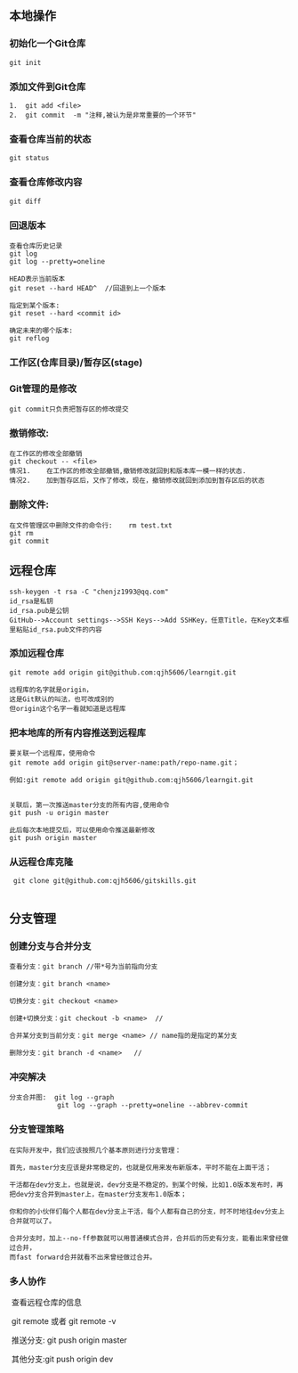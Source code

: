 ## 本地操作
### 初始化一个Git仓库
	git init 

### 添加文件到Git仓库
	1.	git add <file>
	2.	git commit	-m "注释,被认为是非常重要的一个环节"

### 查看仓库当前的状态
	git status

### 查看仓库修改内容
	git diff

### 回退版本	
	查看仓库历史记录
	git log
	git log --pretty=oneline
	
	HEAD表示当前版本
	git reset --hard HEAD^	//回退到上一个版本
	
	指定到某个版本:
	git reset --hard <commit id>
	
	确定未来的哪个版本:
	git reflog

### 工作区(仓库目录)/暂存区(stage)

###	Git管理的是修改
	git commit只负责把暂存区的修改提交

### 撤销修改:
	在工作区的修改全部撤销
	git checkout -- <file>
	情况1.	在工作区的修改全部撤销,撤销修改就回到和版本库一模一样的状态.
	情况2.	加到暂存区后，又作了修改，现在，撤销修改就回到添加到暂存区后的状态

### 删除文件:
	在文件管理区中删除文件的命令行:	rm test.txt
	git rm
	git commit

## 远程仓库
    ssh-keygen -t rsa -C "chenjz1993@qq.com"
    id_rsa是私钥
    id_rsa.pub是公钥
    GitHub-->Account settings-->SSH Keys-->Add SSHKey，任意Title，在Key文本框里粘贴id_rsa.pub文件的内容

### 添加远程仓库
    git remote add origin git@github.com:qjh5606/learngit.git

    远程库的名字就是origin，
    这是Git默认的叫法，也可改成别的
    但origin这个名字一看就知道是远程库

### 把本地库的所有内容推送到远程库

    要关联一个远程库，使用命令
    git remote add origin git@server-name:path/repo-name.git；
    
    例如:git remote add origin git@github.com:qjh5606/learngit.git


    关联后，第一次推送master分支的所有内容,使用命令
    git push -u origin master
    
    此后每次本地提交后，可以使用命令推送最新修改
    git push origin master 

### 从远程仓库克隆

     git clone git@github.com:qjh5606/gitskills.git
	 ​	
     
## 分支管理	 
	 
### 创建分支与合并分支

	查看分支：git branch	//带*号为当前指向分支

	创建分支：git branch <name>

	切换分支：git checkout <name>	

	创建+切换分支：git checkout -b <name>	// 

	合并某分支到当前分支：git merge <name>	// name指的是指定的某分支

	删除分支：git branch -d <name>	// 

### 冲突解决

	分支合并图:	git log --graph
				git log --graph --pretty=oneline --abbrev-commit	
				
### 分支管理策略
	
	在实际开发中，我们应该按照几个基本原则进行分支管理：

	首先，master分支应该是非常稳定的，也就是仅用来发布新版本，平时不能在上面干活；

	干活都在dev分支上，也就是说，dev分支是不稳定的，到某个时候，比如1.0版本发布时，再把dev分支合并到master上，在master分支发布1.0版本；

	你和你的小伙伴们每个人都在dev分支上干活，每个人都有自己的分支，时不时地往dev分支上合并就可以了。
	
	合并分支时，加上--no-ff参数就可以用普通模式合并，合并后的历史有分支，能看出来曾经做过合并，
	而fast forward合并就看不出来曾经做过合并。
	
### 多人协作

​	查看远程仓库的信息

​	git remote 或者 git remote -v

​	推送分支:	git push origin master

​	其他分支:git push origin dev
